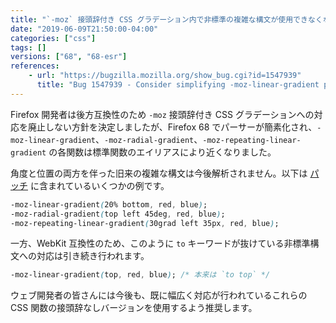 ```yaml
---
title: "`-moz` 接頭辞付き CSS グラデーション内で非標準の複雑な構文が使用できなくなりました"
date: "2019-06-09T21:50:00-04:00"
categories: ["css"]
tags: []
versions: ["68", "68-esr"]
references:
    - url: "https://bugzilla.mozilla.org/show_bug.cgi?id=1547939"
      title: "Bug 1547939 - Consider simplifying -moz-linear-gradient parsing"
---
```

Firefox 開発者は後方互換性のため `-moz` 接頭辞付き CSS グラデーションへの対応を廃止しない方針を決定しましたが、Firefox 68 でパーサーが簡素化され、`-moz-linear-gradient`、`-moz-radial-gradient`、`-moz-repeating-linear-gradient` の各関数は標準関数のエイリアスにより近くなりました。

角度と位置の両方を伴った旧来の複雑な構文は今後解析されません。以下は [パッチ](https://hg.mozilla.org/mozilla-central/rev/a484a2625d18) に含まれているいくつかの例です。

```css
-moz-linear-gradient(20% bottom, red, blue);
-moz-radial-gradient(top left 45deg, red, blue);
-moz-repeating-linear-gradient(30grad left 35px, red, blue);
```

一方、WebKit 互換性のため、このように `to` キーワードが抜けている非標準構文への対応は引き続き行われます。

```css
-moz-linear-gradient(top, red, blue); /* 本来は `to top` */
```

ウェブ開発者の皆さんには今後も、既に幅広く対応が行われているこれらの CSS 関数の接頭辞なしバージョンを使用するよう推奨します。
